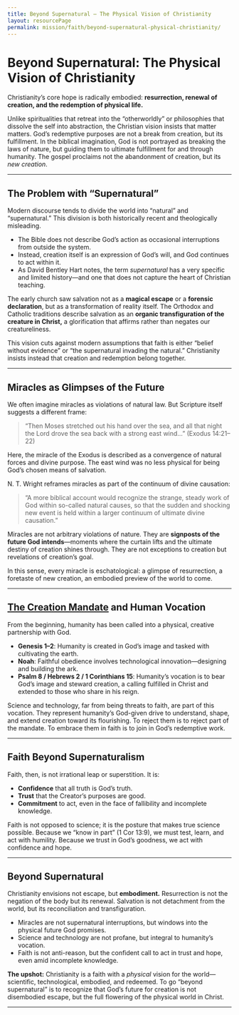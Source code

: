 ```yaml
---
title: Beyond Supernatural — The Physical Vision of Christianity
layout: resourcePage
permalink: mission/faith/beyond-supernatural-physical-christianity/
---
```


# Beyond Supernatural: The Physical Vision of Christianity

Christianity’s core hope is radically embodied: **resurrection, renewal of creation, and the redemption of physical life.**  

Unlike spiritualities that retreat into the “otherworldly” or philosophies that dissolve the self into abstraction, the Christian vision insists that matter matters. God’s redemptive purposes are not a break from creation, but its fulfillment. In the biblical imagination, God is not portrayed as breaking the laws of nature, but guiding them to ultimate fulfillment for and through humanity. The gospel proclaims not the abandonment of creation, but its *new creation*.

---

## The Problem with “Supernatural”

Modern discourse tends to divide the world into “natural” and “supernatural.” This division is both historically recent and theologically misleading.

- The Bible does not describe God’s action as occasional interruptions from outside the system.  
- Instead, creation itself is an expression of God’s will, and God continues to act within it.  
- As David Bentley Hart notes, the term *supernatural* has a very specific and limited history—and one that does not capture the heart of Christian teaching.

The early church saw salvation not as a **magical escape** or a **forensic declaration**, but as a transformation of reality itself. The Orthodox and Catholic traditions describe salvation as an **organic transfiguration of the creature in Christ,** a glorification that affirms rather than negates our creatureliness.

This vision cuts against modern assumptions that faith is either “belief without evidence” or “the supernatural invading the natural.” Christianity insists instead that creation and redemption belong together.

---

## Miracles as Glimpses of the Future

We often imagine miracles as violations of natural law. But Scripture itself suggests a different frame:

> “Then Moses stretched out his hand over the sea, and all that night the Lord drove the sea back with a strong east wind…” (Exodus 14:21–22)

Here, the miracle of the Exodus is described as a convergence of natural forces and divine purpose. The east wind was no less physical for being God’s chosen means of salvation.

N. T. Wright reframes miracles as part of the continuum of divine causation:

> “A more biblical account would recognize the strange, steady work of God within so-called natural causes, so that the sudden and shocking new event is held within a larger continuum of ultimate divine causation.”

Miracles are not arbitrary violations of nature. They are **signposts of the future God intends**—moments where the curtain lifts and the ultimate destiny of creation shines through. They are not exceptions to creation but revelations of creation’s goal.

In this sense, every miracle is eschatological: a glimpse of resurrection, a foretaste of new creation, an embodied preview of the world to come.

---

## [The Creation Mandate](/mission/theological/creation-mandate/) and Human Vocation

From the beginning, humanity has been called into a physical, creative partnership with God.

- **Genesis 1–2**: Humanity is created in God’s image and tasked with cultivating the earth.  
- **Noah**: Faithful obedience involves technological innovation—designing and building the ark.  
- **Psalm 8 / Hebrews 2 / 1 Corinthians 15**: Humanity’s vocation is to bear God’s image and steward creation, a calling fulfilled in Christ and extended to those who share in his reign.

Science and technology, far from being threats to faith, are part of this vocation. They represent humanity’s God-given drive to understand, shape, and extend creation toward its flourishing. To reject them is to reject part of the mandate. To embrace them in faith is to join in God’s redemptive work.

---

## Faith Beyond Supernaturalism

Faith, then, is not irrational leap or superstition. It is:

- **Confidence** that all truth is God’s truth.  
- **Trust** that the Creator’s purposes are good.  
- **Commitment** to act, even in the face of fallibility and incomplete knowledge.  

Faith is not opposed to science; it is the posture that makes true science possible. Because we “know in part” (1 Cor 13:9), we must test, learn, and act with humility. Because we trust in God’s goodness, we act with confidence and hope.

---

## Beyond Supernatural

Christianity envisions not escape, but **embodiment.** Resurrection is not the negation of the body but its renewal. Salvation is not detachment from the world, but its reconciliation and transfiguration.

- Miracles are not supernatural interruptions, but windows into the physical future God promises.  
- Science and technology are not profane, but integral to humanity’s vocation.  
- Faith is not anti-reason, but the confident call to act in trust and hope, even amid incomplete knowledge.  

**The upshot:** Christianity is a faith with a *physical* vision for the world—scientific, technological, embodied, and redeemed. To go “beyond supernatural” is to recognize that God’s future for creation is not disembodied escape, but the full flowering of the physical world in Christ.

---
